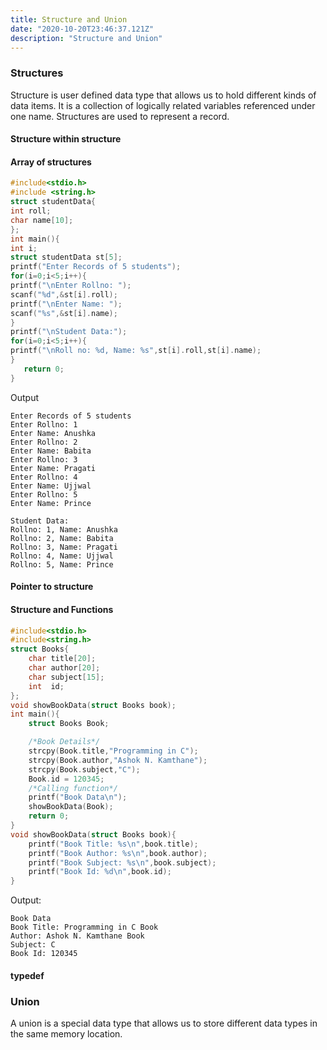 ```yaml
---
title: Structure and Union
date: "2020-10-20T23:46:37.121Z"
description: "Structure and Union"
---
```


### Structures

Structure is user defined data type that allows us to hold different kinds of data items. It is a collection of logically related variables referenced under one name.
Structures are used to represent a record.

#### Structure within structure

#### Array of structures

```c
#include<stdio.h>
#include <string.h>
struct studentData{
int roll;
char name[10];
};
int main(){
int i;
struct studentData st[5];
printf("Enter Records of 5 students");
for(i=0;i<5;i++){
printf("\nEnter Rollno: ");
scanf("%d",&st[i].roll);
printf("\nEnter Name: ");
scanf("%s",&st[i].name);
}
printf("\nStudent Data:");
for(i=0;i<5;i++){
printf("\nRoll no: %d, Name: %s",st[i].roll,st[i].name);
}
   return 0;
}
```

Output

```
Enter Records of 5 students
Enter Rollno: 1
Enter Name: Anushka
Enter Rollno: 2
Enter Name: Babita
Enter Rollno: 3
Enter Name: Pragati
Enter Rollno: 4
Enter Name: Ujjwal
Enter Rollno: 5
Enter Name: Prince

Student Data:
Rollno: 1, Name: Anushka
Rollno: 2, Name: Babita
Rollno: 3, Name: Pragati
Rollno: 4, Name: Ujjwal
Rollno: 5, Name: Prince
```

#### Pointer to structure

#### Structure and Functions

```c
#include<stdio.h>
#include<string.h>
struct Books{
	char title[20];
	char author[20];
	char subject[15];
	int  id;
};
void showBookData(struct Books book);
int main(){
	struct Books Book;

	/*Book Details*/
	strcpy(Book.title,"Programming in C");
	strcpy(Book.author,"Ashok N. Kamthane");
	strcpy(Book.subject,"C");
	Book.id = 120345;
	/*Calling function*/
	printf("Book Data\n");
	showBookData(Book);
	return 0;
}
void showBookData(struct Books book){
	printf("Book Title: %s\n",book.title);
	printf("Book Author: %s\n",book.author);
	printf("Book Subject: %s\n",book.subject);
	printf("Book Id: %d\n",book.id);
}
```

Output:

```
Book Data
Book Title: Programming in C Book
Author: Ashok N. Kamthane Book
Subject: C
Book Id: 120345
```

#### typedef

### Union

A union is a special data type that allows us to store different data types in the same memory location.
